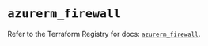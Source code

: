 # `azurerm_firewall`

Refer to the Terraform Registry for docs: [`azurerm_firewall`](https://registry.terraform.io/providers/hashicorp/azurerm/3.115.0/docs/resources/firewall).
